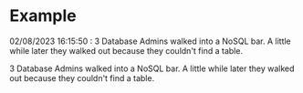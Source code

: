 # Example

<!-- replace-with-date starts -->
02/08/2023 16:15:50 : 3 Database Admins walked into a NoSQL bar. A little while later they walked out because they couldn't find a table.
<!-- replace-with-date ends -->

<!-- replace-with-joke starts -->
3 Database Admins walked into a NoSQL bar. A little while later they walked out because they couldn't find a table.
<!-- replace-with-joke ends -->